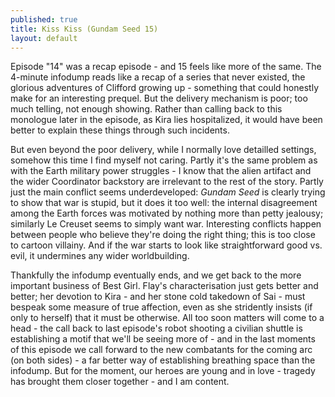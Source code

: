 ```yaml
---
published: true
title: Kiss Kiss (Gundam Seed 15)
layout: default
---
```



Episode "14" was a recap episode - and 15 feels like more of the same. The 4-minute infodump reads like a recap of a series that never existed, the glorious adventures of Clifford growing up - something that could honestly make for an interesting prequel. But the delivery mechanism is poor; too much telling, not enough showing. Rather than calling back to this monologue later in the episode, as Kira lies hospitalized, it would have been better to explain these things through such incidents.

But even beyond the poor delivery, while I normally love detailled settings, somehow this time I find myself not caring. Partly it's the same problem as with the Earth military power struggles - I know that the alien artifact and the wider Coordinator backstory are irrelevant to the rest of the story. Partly just the main conflict seems underdeveloped: *Gundam Seed* is clearly trying to show that war is stupid, but it does it too well: the internal disagreement among the Earth forces was motivated by nothing more than petty jealousy; similarly Le Creuset seems to simply want war. Interesting conflicts happen between people who believe they're doing the right thing; this is too close to cartoon villainy. And if the war starts to look like straightforward good vs. evil, it undermines any wider worldbuilding.

Thankfully the infodump eventually ends, and we get back to the more important business of Best Girl. Flay's characterisation just gets better and better; her devotion to Kira - and her stone cold takedown of Sai - must bespeak some measure of true affection, even as she stridently insists (if only to herself) that it must be otherwise. All too soon matters will come to a head - the call back to last episode's robot shooting a civilian shuttle is establishing a motif that we'll be seeing more of - and in the last moments of this episode we call forward to the new combatants for the coming arc (on both sides) - a far better way of establishing breathing space than the infodump. But for the moment, our heroes are young and in love - tragedy has brought them closer together - and I am content.